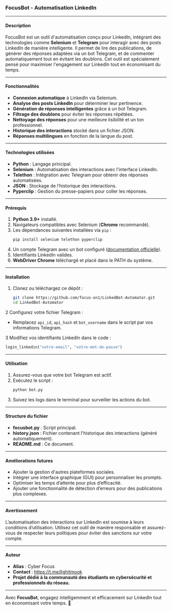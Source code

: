 ###  **FocusBot - Automatisation LinkedIn**

---

#### **Description**
FocusBot est un outil d'automatisation conçu pour LinkedIn, intégrant des technologies comme **Selenium** et **Telegram** pour interagir avec des posts LinkedIn de manière intelligente. Il permet de lire des publications, de générer des réponses adaptées via un bot Telegram, et de commenter automatiquement tout en évitant les doublons. Cet outil est spécialement pensé pour maximiser l'engagement sur LinkedIn tout en économisant du temps.

---

#### **Fonctionnalités**
- **Connexion automatique** à LinkedIn via Selenium.
- **Analyse des posts LinkedIn** pour déterminer leur pertinence.
- **Génération de réponses intelligentes** grâce à un bot Telegram.
- **Filtrage des doublons** pour éviter les réponses répétées.
- **Nettoyage des réponses** pour une meilleure lisibilité et un ton professionnel.
- **Historique des interactions** stocké dans un fichier JSON.
- **Réponses multilingues** en fonction de la langue du post.

---

#### **Technologies utilisées**
- **Python** : Langage principal.
- **Selenium** : Automatisation des interactions avec l'interface LinkedIn.
- **Telethon** : Intégration avec Telegram pour obtenir des réponses automatisées.
- **JSON** : Stockage de l’historique des interactions.
- **Pyperclip** : Gestion du presse-papiers pour coller les réponses.

---

#### **Prérequis**
1. **Python 3.9+** installé.
2. Navigateurs compatibles avec Selenium (**Chrome** recommandé).
3. Les dépendances suivantes installées via `pip` :
   ```bash
   pip install selenium telethon pyperclip
   ```
4. Un compte Telegram avec un bot configuré ([documentation officielle](https://core.telegram.org/bots)).
5. Identifiants LinkedIn valides.
6. **WebDriver Chrome** téléchargé et placé dans le PATH du système.

---

#### **Installation**
1. Clonez ou téléchargez ce dépôt :
   ```bash
   git clone https://github.com/focus-on1/LinkedBot-Automator.git
   cd LinkedBot-Automator
   ```

2  Configurez votre fichier Telegram :
   - Remplacez `api_id`, `api_hash` et `bot_username` dans le script par vos informations Telegram.

3 Modifiez vos identifiants LinkedIn dans le code :
   ```python
   login_linkedin("votre-email", "votre-mot-de-passe")
   ```

---

#### **Utilisation**
1. Assurez-vous que votre bot Telegram est actif.
2. Exécutez le script :
   ```bash
   python bot.py
   ```
3. Suivez les logs dans le terminal pour surveiller les actions du bot.

---

#### **Structure du fichier**
- **focusbot.py** : Script principal.
- **history.json** : Fichier contenant l'historique des interactions (généré automatiquement).
- **README.md** : Ce document.

---

#### **Améliorations futures**
- Ajouter la gestion d'autres plateformes sociales.
- Intégrer une interface graphique (GUI) pour personnaliser les prompts.
- Optimiser les temps d’attente pour plus d’efficacité.
- Ajouter une fonctionnalité de détection d’erreurs pour des publications plus complexes.

---

#### **Avertissement**
L’automatisation des interactions sur LinkedIn est soumise à leurs conditions d’utilisation. Utilisez cet outil de manière responsable et assurez-vous de respecter leurs politiques pour éviter des sanctions sur votre compte.

---

#### **Auteur**
- **Alias** : Cyber Focus  
- **Contact** : https://t.me/lighitmook
- **Projet dédié à la communauté des étudiants en cybersécurité et professionnels du réseau.**  

---

Avec **FocusBot**, engagez intelligemment et efficacement sur LinkedIn tout en économisant votre temps. 🚀

